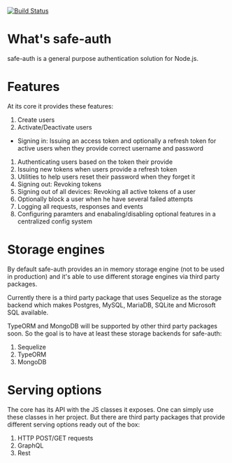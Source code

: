 [![Build Status](https://travis-ci.org/evenset/safe-auth.svg?branch=development)](https://travis-ci.org/evenset/safe-auth)

# What's safe-auth

safe-auth is a general purpose authentication solution for Node.js.

# Features

At its core it provides these features:

1. Create users
1. Activate/Deactivate users
- Signing in: Issuing an access token and optionally a refresh token for
    active users when they provide correct username and password
1. Authenticating users based on the token their provide
1. Issuing new tokens when users provide a refresh token
1. Utilities to help users reset their password when they forget it
1. Signing out: Revoking tokens
1. Signing out of all devices: Revoking all active tokens of a user
1. Optionally block a user when he have several failed attempts
1. Logging all requests, responses and events
1. Configuring paramters and enabaling/disabling optional features in a
    centralized config system

# Storage engines

By default safe-auth provides an in memory storage engine (not to be used in
production) and it's able to use different storage engines via third party
packages.

Currently there is a third party package that uses Sequelize as the storage
backend which makes Postgres, MySQL, MariaDB, SQLite and Microsoft SQL
available.

TypeORM and MongoDB will be supported by other third party packages soon. So
the goal is to have at least these storage backends for safe-auth:
1. Sequelize
2. TypeORM
3. MongoDB

# Serving options

The core has its API with the JS classes it exposes. One can simply use these
classes in her project. But there are third party packages that provide
different serving options ready out of the box:
1. HTTP POST/GET requests
1. GraphQL
1. Rest
